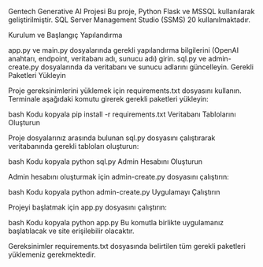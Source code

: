Gentech Generative AI Projesi
Bu proje, Python Flask ve MSSQL kullanılarak geliştirilmiştir. SQL Server Management Studio (SSMS) 20 kullanılmaktadır.

Kurulum ve Başlangıç
Yapılandırma

app.py ve main.py dosyalarında gerekli yapılandırma bilgilerini (OpenAI anahtarı, endpoint, veritabanı adı, sunucu adı) girin.
sql.py ve admin-create.py dosyalarında da veritabanı ve sunucu adlarını güncelleyin.
Gerekli Paketleri Yükleyin

Proje gereksinimlerini yüklemek için requirements.txt dosyasını kullanın. Terminale aşağıdaki komutu girerek gerekli paketleri yükleyin:

bash
Kodu kopyala
pip install -r requirements.txt
Veritabanı Tablolarını Oluşturun

Proje dosyalarınız arasında bulunan sql.py dosyasını çalıştırarak veritabanında gerekli tabloları oluşturun:

bash
Kodu kopyala
python sql.py
Admin Hesabını Oluşturun

Admin hesabını oluşturmak için admin-create.py dosyasını çalıştırın:

bash
Kodu kopyala
python admin-create.py
Uygulamayı Çalıştırın

Projeyi başlatmak için app.py dosyasını çalıştırın:

bash
Kodu kopyala
python app.py
Bu komutla birlikte uygulamanız başlatılacak ve site erişilebilir olacaktır.

Gereksinimler
requirements.txt dosyasında belirtilen tüm gerekli paketleri yüklemeniz gerekmektedir.
